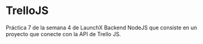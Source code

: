 # TrelloJS
Práctica 7 de la semana 4 de LaunchX Backend NodeJS que consiste en un proyecto que conecte con la API de Trello JS.

